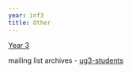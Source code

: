 ```yaml
---
year: inf3
title: Other
---
```


[Year 3](https://drive.google.com/folderview?id=0B2AAOQQZ_8BxS3RGY1YxSXNNZEk&usp=sharing)

mailing list archives - [ug3-students](https://lists.inf.ed.ac.uk/mailman/private/ug3-students/)
